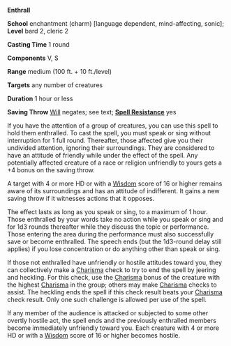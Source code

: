  **Enthrall**

**School** enchantment (charm) [language dependent, mind-affecting, sonic]; **Level** bard 2, cleric 2

**Casting Time** 1 round

**Components** V, S

**Range** medium (100 ft. + 10 ft./level)

**Targets** any number of creatures

**Duration** 1 hour or less

**Saving Throw** [Will](../combat#_will) negates; see text; **[Spell Resistance](../glossary#_spell-resistance)** yes

If you have the attention of a group of creatures, you can use this spell to hold them enthralled. To cast the spell, you must speak or sing without interruption for 1 full round. Thereafter, those affected give you their undivided attention, ignoring their surroundings. They are considered to have an attitude of friendly while under the effect of the spell. Any potentially affected creature of a race or religion unfriendly to yours gets a +4 bonus on the saving throw.

A target with 4 or more HD or with a [Wisdom](../gettingStarted#_wisdom) score of 16 or higher remains aware of its surroundings and has an attitude of indifferent. It gains a new saving throw if it witnesses actions that it opposes.

The effect lasts as long as you speak or sing, to a maximum of 1 hour. Those enthralled by your words take no action while you speak or sing and for 1d3 rounds thereafter while they discuss the topic or performance. Those entering the area during the performance must also successfully save or become enthralled. The speech ends (but the 1d3-round delay still applies) if you lose concentration or do anything other than speak or sing.

If those not enthralled have unfriendly or hostile attitudes toward you, they can collectively make a [Charisma](../gettingStarted#_charisma-new) check to try to end the spell by jeering and heckling. For this check, use the [Charisma](../gettingStarted#_charisma-new) bonus of the creature with the highest [Charisma](../gettingStarted#_charisma-new) in the group; others may make [Charisma](../gettingStarted#_charisma-new) checks to assist. The heckling ends the spell if this check result beats your [Charisma](../gettingStarted#_charisma-new) check result. Only one such challenge is allowed per use of the spell.

If any member of the audience is attacked or subjected to some other overtly hostile act, the spell ends and the previously enthralled members become immediately unfriendly toward you. Each creature with 4 or more HD or with a [Wisdom](../gettingStarted#_wisdom) score of 16 or higher becomes hostile.

